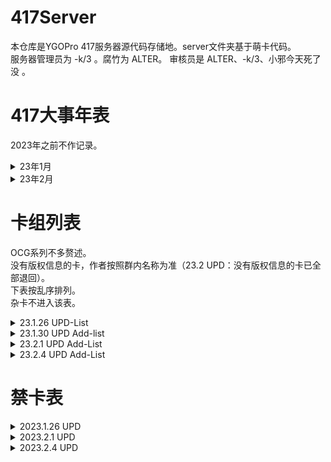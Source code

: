 # 417Server
本仓库是YGOPro 417服务器源代码存储地。server文件夹基于萌卡代码。  
服务器管理员为 -k/3 。腐竹为 ALTER。 审核员是 ALTER、-k/3、小邪今天死了没 。
# 417大事年表
2023年之前不作记录。
<details>
    <summary>23年1月</summary>

+ 23.1.5 17:58 作者ALTER投稿了 倪克斯神谕。 
+ 23.1.5 17:58 腐竹ALTER对外宣称自己会做卡。 
+ 23.1.5 18:00 仓库建立。
+ 23.1.7 02:04 作者衾翼投稿了 孤独摇滚。
+ 23.1.8 15:01 作者廷达的信徒投稿了 终诞核神。
+ 23.1.9 03:38 作者黑莲投稿了 派对狂欢。
+ 23.1.9 13:15 作者-k/3投稿了 镚壞。
+ 23.1.13 21:02 作者ALTER投稿了5张杂卡。其中有2张的Lua是衾翼做的。
+ 23.1.15 19:22 同步YGOPro更新。
+ 23.1.17 22:25 作者-k/3投稿了 桃花源寄。
+ 23.1.18 04:54 腐竹ALTER更新了QQ群头像。
+ 23.1.18 18:03 作者-FCJNBZP投稿了 废墟。
+ 23.1.18 18:21 作者星空璀璨之地投稿了 M·A·L。
+ 23.1.19 15:31 作者MerlinTC投稿了8张杂卡。
+ 23.1.23 13:39 仓库持有者F-Ate重构了仓库。
+ 23.1.25 18:37 作者-FCJNBZP投稿了 LVP5。
+ 23.1.26 10:18 服务器管理员-k/3宣布开服。
+ 23.1.28 18:42 作者QQ1010552503投稿了 缝合灵。
+ 23.1.28 18:42 作者QQ1010552503投稿了 风都。
+ 23.1.28 19:15 作者QQ1010552503、QQ2792725750、失智投稿了36张杂卡。
+ 23.1.28 23:55 作者柚果投稿了 烈火战士第一弹！。
+ 23.1.28 23:55 作者柚果投稿了 小猫突击。
+ 23.1.28 23:55 作者柚果投稿了 走来走去。
+ 23.1.29 00:18 作者Marin.Blue投稿了 Blue。
+ 23.1.30 13:35 作者-FCJNBZP投稿了 LVP5ver2.0。

</details>

<details>
    <summary>23年2月</summary>

+ 23.2.1 09:26 作者全装甲高达七号机投稿了 机械维度。
+ 23.2.1 19:27 作者珠泪投稿了 屠戮生将军 阿罗娑迦鬼。
+ 23.2.1 19:53 腐竹ALTER霸气地锁定了666区间。
+ 23.2.1 19:56 腐竹ALTER霸气地占用了888区间。
+ 23.2.1 19:56 作者柚果投稿了 烈火战神第二弹！。
+ 23.2.1 21:49 作者MerlinTC投稿了 君临棋盘的最终之王！。
+ 23.2.2 18:20 作者柚果投稿了 烈火战神第二弹！。包名重复的原因大概是打错字了。
+ 23.2.2 22:34 作者ALTER阿塔阿丽塔投稿了 龙剑的星光。
+ 23.2.4 02:27 作者蓝色天空投稿了 交响整合包。

</details>

# 卡组列表
OCG系列不多赘述。  
没有版权信息的卡，作者按照群内名称为准（23.2 UPD：没有版权信息的卡已全部退回）。  
下表按乱序排列。  
杂卡不进入该表。
<details>
    <summary>23.1.26 UPD-List</summary>

|系列名|系列类型|作者|称号|
|:--|--|--|--|
|倪克斯神谕|原创系列|ALTER|荣耀典藏|
|孤独摇滚|原创系列|衾翼|孤独摇滚|
|终诞核神|原创系列|廷达的信徒|再见曙光|
|派对狂欢|Yu-Gi-Oh! × 《炉石传说》|黑莲||
|镚壞|原创系列|-k/3|深深地破碎|
|剑装|原创系列|JourneyFar vs Ombre||
|污手党|Yu-Gi-Oh! × 《炉石传说》|黑莲||
|青玉|Yu-Gi-Oh! × 《炉石传说》|黑莲||
|巨型|Yu-Gi-Oh! × 《炉石传说》|黑莲||
|暗金教|Yu-Gi-Oh! × 《炉石传说》|黑莲||
|五虎上将|Yu-Gi-Oh! × 三国杀；OCG衍生|Marin.Blue|心甘情愿|
|激流|原创系列|小邪今天死了没||
|匠心|原创系列|星空璀璨之地||
|S·I·N|原创系列|NANA~||
|自律部队|原创系列|星空璀璨之地||
|真龙十二宫|OCG衍生|ALTER||
|武陵人|原创系列|-k/3|陶渊暗|
|废墟|原创系列|-FCJNBZP||
|M·A·L|原创系列|星空璀璨之地||

</details>

<details>
    <summary>23.1.30 UPD Add-list</summary>

|系列名|系列类型|作者|称号|
|:--|--|--|--|
|秀逗缝合灵|原创系列|QQ1010552503||
|风都|Yu-Gi-Oh! × 《风都侦探》|QQ1010552503||
|烈火战神|原创系列|柚果||

</details>

<details>
    <summary>23.2.1 UPD Add-List</summary>

|系列名|系列类型|作者|称号|
|:--|--|--|--|
|机械维度|原创系列|全装甲高达七号机||

</details>

<details>
    <summary>23.2.4 UPD Add-List</summary>

|系列名|系列类型|作者|称号|
|:--|--|--|--|
|龙剑士|OCG衍生|ALTER阿塔阿丽塔||
|交响|原创系列|蓝色天空||

</details>


# 禁卡表
<details>
    <summary>2023.1.26 UPD</summary>

### 2023.1.26
#### Forbidden
+ 林中鹿
+ 激流海灵龙
+ 激流飞龙-裂变
+ 激流-后浪奔逐
+ 自律部队·支援部队
+ 反粒子龙
+ 中子龙
+ 夸克龙
#### Limit
+ 虚空孔穴·格利扎
+ 四次元洞·布鲁顿
+ 壹世坏交织的细波
+ 风驰电掣
+ 战华大宝-界徐盛
+ 战华阴鬼-神甘宁
+ 战华大妖-神郭嘉
+ 战华老宝-谋黄忠
+ 战华大苟-神荀彧
+ 激流之界士
+ 激流之共鸣灵
+ 激流飞龙之心
+ 激流之送葬士
+ 激流海灵龙
+ 激流之叠光灵
+ 自律阵地·前线
+ 星辰的一滴
+ 孤掷一注的抽卡！YADAZE!
+ 自律部队·前线部队
+ 自律部队·联合纵队
+ 自律部队·火炮部队
+ 自律部队·第三舰队旗舰
+ 自律武装·奇袭锚
+ 自律部队·环星部队
+ 自律部队·运输部队
+ 吞食百万的CAPOO
+ 镚壞-趫棧
+ 镚壞-圱華
+ 镚壞-滁○
+ 镚壞鍺-崆庑
+ aoffghvlrbdddfqp3.Dispose()
+ class aoffghvlrbdddfqp3 : IDisposeable
+ aoffghvlrbdddfqp3()
+ 原子龙
+ 德拉科尼亚帝国
#### Semi-Limit
+ 奇正相生
+ 奥西里斯的天空龙-神之盾
+ 真龙斗士 十二宫·狮子
+ 倪克斯神谕
+ 激流之先灵
+ 终诞唤核士·泽内妲
+ 终诞唤核士·伊芙琳
+ 始于终世的救赎之核
+ 自律部队·斩首小组
+ 自律部队·自行火炮
+ 自律部队·特殊作业小组
+ 自律部队·重火力支援组
+ 自律部队·太空舰队母群
+ 自律行动·部队调遣
+ 镚壞-冋歔
+ 镚壞■笹堺
+ 通常融合

</details>

<details>
    <summary>2023.2.1 UPD</summary>

### 2023.2.1
#### Forbidden
+ 自律部队·支援部队
+ 反粒子龙
+ 中子龙
+ 夸克龙
+ 德拉科尼亚·潜匿部队
+ 德拉科尼亚·帝国统帅
+ 圣光战士
+ 圣光飞龙-正义吟唱
+ 圣光女神-阿尔托莉雅
+ 圣光之勇者 哉佩利敖
+ 圣光-含光承影
+ 圣光之源石
+ 圣光能转换
+ 圣光天域
+ 圣光终临
+ 圣光之矛
+ 圣水晶-圣光飞龙
+ 升阶魔法-五王凯旋
+ 五王的意志
+ 五王-天启修诺
+ 五王-启元极
+ 激流-冰流帝
+ 通往深渊的激流之路
+ 激流-后浪奔逐
+ 林中鹿
+ 激流海灵龙
+ 激流飞龙-裂变
+ 激流-后浪奔逐
+ 机械维度 矿物开采员
+ 炙热而冰冷的元素鸡尾酒
+ 冰冷而风暴的元素鸡尾酒
+ 风暴而炙热的元素鸡尾酒
+ 炙热难当的元素鸡尾酒
+ 冰冷刺骨的元素鸡尾酒
+ 风暴呼啸的元素鸡尾酒
+ 废墟之城 克里特科里
+ 废墟之卫 阿尔赫瓦
+ 废墟之魔 席尔科斯
+ 废墟之宝 金汀斯特
+ 废墟之使 艾米斯利
+ 废墟之宝 银西尔瓦
+ 废墟之坛 奥尔特尔
+ 废墟之礼 培森特尔
+ 废墟之幻煌
+ 废墟之异兽
+ 废墟之永生
+ 废墟之迷宫
+ 废墟之兴起
+ 废墟之报复
+ 废墟之解放
+ 废墟之陷落
+ 废墟之探索
+ 学园孤岛 若狭悠里
#### Limit
+ 虚空孔穴·格利扎
+ 四次元洞·布鲁顿
+ 壹世坏交织的细波
+ 风驰电掣
+ 战华大宝-界徐盛
+ 战华阴鬼-神甘宁
+ 战华大妖-神郭嘉
+ 战华老宝-谋黄忠
+ 战华大苟-神荀彧
+ 激流之界士
+ 激流之共鸣灵
+ 激流飞龙之心
+ 激流之送葬士
+ 激流海灵龙
+ 激流之叠光灵
+ 自律阵地·前线
+ 星辰的一滴
+ 孤掷一注的抽卡！YADAZE!
+ 自律部队·前线部队
+ 自律部队·联合纵队
+ 自律部队·火炮部队
+ 自律部队·第三舰队旗舰
+ 自律武装·奇袭锚
+ 自律部队·环星部队
+ 自律部队·运输部队
+ 吞食百万的CAPOO
+ 镚壞-趫棧
+ 镚壞-圱華
+ 镚壞-滁○
+ 镚壞鍺-崆庑
+ aoffghvlrbdddfqp3.Dispose()
+ class aoffghvlrbdddfqp3 : IDisposeable
+ aoffghvlrbdddfqp3()
+ 原子龙
+ 德拉科尼亚帝国
+ 盖亚记忆体-极限
+ 风车都市-风都
+ 秀逗缝合灵·冷酷姨妈
+ 秀逗缝合灵·爱杀老妹
+ 秀逗缝合灵·肢离破碎女仆团
+ 设酒杀鸡作食
+ 流星黑龙·世界熔坏
+ 真红眼黑龙·烧灭一切
+ 光道恶魔 欧格里
+ 命运英雄 惊慌人
+ 装备了武器手套的超级小蓝
+ 未来龙皇·洗衣龙女
+ 破坏剑的转生妖龙
+ 小蓝骑龙
+ 正义到临
+ 洗衣龙龙强强联合
+ 学习忍术归来的小蓝
+ 学园孤岛 惠飞须泽胡桃
+ 新年祈愿 若狭悠里
+ 屠戮生将军 阿罗娑迦鬼
+ 机械维度 快鲨艇
+ 机械维度 尖塔
+ 机械维度 暴走蟹
+ 机械维度 炮击兵
+ 机械维度 爱染明王
+ 圣光之神女-诺雅
+ 圣光飞龙的言灵
+ 圣光追逐者
+ 圣光飞龙的灵魂
+ 圣光飞龙的圣灵
+ 圣光救赎天使
+ 圣光-守望之碑
+ 通往天堂的圣光之路
+ 调酒师 卢娜
+ 学园孤岛 直树美纪
+ 学园孤岛 丈枪由纪
#### Semi-Limit
+ 奇正相生
+ 奥西里斯的天空龙-神之盾
+ 真龙斗士 十二宫·狮子
+ 倪克斯神谕
+ 激流之先灵
+ 终诞唤核士·泽内妲
+ 终诞唤核士·伊芙琳
+ 始于终世的救赎之核
+ 自律部队·斩首小组
+ 自律部队·自行火炮
+ 自律部队·特殊作业小组
+ 自律部队·重火力支援组
+ 自律部队·太空舰队母群
+ 自律行动·部队调遣
+ 镚壞-冋歔
+ 镚壞■笹堺
+ 通常融合
+ 缝合灵谜家墓园
+ 秀逗缝合灵·黑化老爹
+ 烈火战神 藏身处
+ 小口
+ 村舍
+ 机械维度 异维度神 阎
+ 机械维度 异维度神 亡
+ 机械维度 冲锋兵
+ 机械维度 风巫
+ 机械维度 刃牙·苍翔
+ 圣光飞龙的御主
+ 圣光飞龙的使者

</details>

<details>
    <summary>2023.2.4 UPD</summary>

#### Forbidden
+ 自律部队·支援部队
+ 反粒子龙
+ 中子龙
+ 夸克龙
+ 德拉科尼亚·潜匿部队
+ 德拉科尼亚·帝国统帅
+ 圣光战士
+ 圣光飞龙-正义吟唱
+ 圣光女神-阿尔托莉雅
+ 圣光之勇者 哉佩利敖
+ 圣光-含光承影
+ 圣光之源石
+ 圣光能转换
+ 圣光天域
+ 圣光终临
+ 圣光之矛
+ 圣水晶-圣光飞龙
+ 升阶魔法-五王凯旋
+ 五王的意志
+ 五王-天启修诺
+ 五王-启元极
+ 激流-冰流帝
+ 通往深渊的激流之路
+ 激流-后浪奔逐
+ 林中鹿
+ 激流海灵龙
+ 激流飞龙-裂变
+ 激流-后浪奔逐
+ 机械维度 矿物开采员
+ 炙热而冰冷的元素鸡尾酒
+ 冰冷而风暴的元素鸡尾酒
+ 风暴而炙热的元素鸡尾酒
+ 炙热难当的元素鸡尾酒
+ 冰冷刺骨的元素鸡尾酒
+ 风暴呼啸的元素鸡尾酒
+ 废墟之城 克里特科里
+ 废墟之卫 阿尔赫瓦
+ 废墟之魔 席尔科斯
+ 废墟之宝 金汀斯特
+ 废墟之使 艾米斯利
+ 废墟之宝 银西尔瓦
+ 废墟之坛 奥尔特尔
+ 废墟之礼 培森特尔
+ 废墟之幻煌
+ 废墟之异兽
+ 废墟之永生
+ 废墟之迷宫
+ 废墟之兴起
+ 废墟之报复
+ 废墟之解放
+ 废墟之陷落
+ 废墟之探索
+ 学园孤岛 若狭悠里
+ 德拉科尼亚·帝国统帅
+ 德拉科尼亚·潜匿部队
+ 机械维度 爱染明王
+ M·A·L·Enfocer
+ M·A·L·Hydra
+ M·A·L·Growth Wedge
+ 激流之源石
+ 默契交锋
+ 圣光封印
+ 机械维度 快鲨艇
+ 交响曲·波来罗
+ 交响曲·胡桃夹子
+ 交响的协奏
#### Limit
+ 虚空孔穴·格利扎
+ 四次元洞·布鲁顿
+ 壹世坏交织的细波
+ 风驰电掣
+ 战华大宝-界徐盛
+ 战华阴鬼-神甘宁
+ 战华大妖-神郭嘉
+ 战华老宝-谋黄忠
+ 战华大苟-神荀彧
+ 激流之界士
+ 激流之共鸣灵
+ 激流飞龙之心
+ 激流之送葬士
+ 激流海灵龙
+ 激流之叠光灵
+ 自律阵地·前线
+ 星辰的一滴
+ 孤掷一注的抽卡！YADAZE!
+ 自律部队·前线部队
+ 自律部队·联合纵队
+ 自律部队·火炮部队
+ 自律部队·第三舰队旗舰
+ 自律武装·奇袭锚
+ 自律部队·环星部队
+ 自律部队·运输部队
+ 吞食百万的CAPOO
+ 镚壞-趫棧
+ 镚壞-圱華
+ 镚壞-滁○
+ 镚壞鍺-崆庑
+ class aoffghvlrbdddfqp3 : IDisposeable
+ aoffghvlrbdddfqp3()
+ 原子龙
+ 盖亚记忆体-极限
+ 风车都市-风都
+ 秀逗缝合灵·冷酷姨妈
+ 秀逗缝合灵·爱杀老妹
+ 秀逗缝合灵·肢离破碎女仆团
+ 设酒杀鸡作食
+ 流星黑龙·世界熔坏
+ 真红眼黑龙·烧灭一切
+ 光道恶魔 欧格里
+ 命运英雄 惊慌人
+ 装备了武器手套的超级小蓝
+ 未来龙皇·洗衣龙女
+ 破坏剑的转生妖龙
+ 小蓝骑龙
+ 正义到临
+ 洗衣龙龙强强联合
+ 学习忍术归来的小蓝
+ 学园孤岛 惠飞须泽胡桃
+ 新年祈愿 若狭悠里
+ 屠戮生将军 阿罗娑迦鬼
+ 机械维度 尖塔
+ 机械维度 暴走蟹
+ 机械维度 炮击兵
+ 圣光之神女-诺雅
+ 圣光飞龙的言灵
+ 圣光追逐者
+ 圣光飞龙的灵魂
+ 圣光飞龙的圣灵
+ 圣光救赎天使
+ 圣光-守望之碑
+ 通往天堂的圣光之路
+ 调酒师 卢娜
+ 学园孤岛 直树美纪
+ 学园孤岛 丈枪由纪
+ 德拉科尼亚的征召命令
+ 德拉科尼亚帝国
+ 通常融合
+ 烈火战神·炙烧结界
+ 恐啡肽狂龙·钉状龙
+ 青眼白龙，哈哈哈
+ M·A·L·Breakthrough
+ 自律部队·地面部队
+ M·A·L·Metal Squad
+ 真龙斗士 十二宫·天秤
+ 烈火战神·红缨
+ 自律部队·补给中枢
+ 龙剑士 星辰·灵摆
+ 调酒师 卢娜
+ 传说中的白石（迫真）
+ 交响的强援
+ 交响的序曲·原初之种
+ 交响的旅途
+ 交响曲·幻想即兴曲
+ 交响曲·奥菲欧
+ 交响的序曲·庆典
+ 命运的继承
+ 交响的偶遇
+ 交响曲·卡门
+ 交响曲·威风堂堂
#### Semi-Limit
+ 奇正相生
+ 奥西里斯的天空龙-神之盾
+ 真龙斗士 十二宫·狮子
+ 倪克斯神谕
+ 激流之先灵
+ 终诞唤核士·泽内妲
+ 终诞唤核士·伊芙琳
+ 始于终世的救赎之核
+ 自律部队·斩首小组
+ 自律部队·自行火炮
+ 自律部队·特殊作业小组
+ 自律部队·重火力支援组
+ 自律部队·太空舰队母群
+ 自律行动·部队调遣
+ 镚壞-冋歔
+ 镚壞■笹堺
+ 缝合灵谜家墓园
+ 秀逗缝合灵·黑化老爹
+ 烈火战神 藏身处
+ 小口
+ 村舍
+ 机械维度 异维度神 阎
+ 机械维度 异维度神 亡
+ 机械维度 冲锋兵
+ 机械维度 风巫
+ 机械维度 刃牙·苍翔
+ 圣光飞龙的御主
+ 圣光飞龙的使者
+ 神秘皇后·梅迪
+ 烈火战神·烈焰
+ 奇幻士兵
+ 真龙斗士 十二宫·处女
+ 太守
+ 男女
+ 刘子骥
+ M·A·L·Gladiator
+ 机械维度 海妖
+ 狗子
+ 破坏之剑士-狂斩
+ 忽逢桃花林
+ 奇幻战略
+ 来发大的？
+ 交响曲·泰坦
+ 
</details>